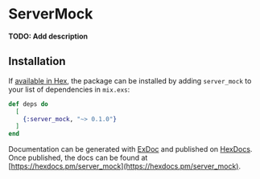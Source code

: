 # ServerMock

**TODO: Add description**

## Installation

If [available in Hex](https://hex.pm/docs/publish), the package can be installed
by adding `server_mock` to your list of dependencies in `mix.exs`:

```elixir
def deps do
  [
    {:server_mock, "~> 0.1.0"}
  ]
end
```

Documentation can be generated with [ExDoc](https://github.com/elixir-lang/ex_doc)
and published on [HexDocs](https://hexdocs.pm). Once published, the docs can
be found at [https://hexdocs.pm/server_mock](https://hexdocs.pm/server_mock).


